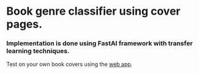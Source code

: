 # Book genre classifier using cover pages. 
### Implementation is done using FastAI framework with transfer learning techniques.

Test on your own book covers using the [web app](https://book-genre-detector.onrender.com/).
